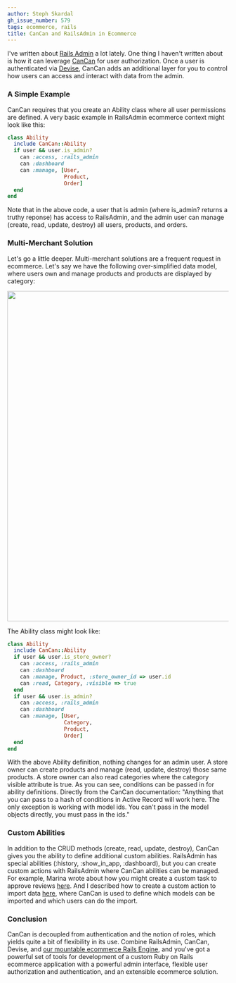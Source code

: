 ```yaml
---
author: Steph Skardal
gh_issue_number: 579
tags: ecommerce, rails
title: CanCan and RailsAdmin in Ecommerce
---
```




I've written about [Rails Admin](https://github.com/sferik/rails_admin) a lot lately. One thing I haven't written about is how it can leverage [CanCan](https://github.com/ryanb/cancan) for user authorization. Once a user is authenticated via [Devise](https://github.com/plataformatec/devise), CanCan adds an additional layer for you to control how users can access and interact with data from the admin.

### A Simple Example

CanCan requires that you create an Ability class where all user permissions are defined. A very basic example in RailsAdmin ecommerce context might look like this:

```ruby
class Ability
  include CanCan::Ability
  if user && user.is_admin?
    can :access, :rails_admin
    can :dashboard
    can :manage, [User,
                  Product,
                  Order]
  end
end
```

Note that in the above code, a user that is admin (where is_admin? returns a truthy reponse) has access to RailsAdmin, and the admin user can manage (create, read, update, destroy) all users, products, and orders.

### Multi-Merchant Solution

Let's go a little deeper. Multi-merchant solutions are a frequent request in ecommerce. Let's say we have the following over-simplified data model, where users own and manage products and products are displayed by category:

<img border="0" src="/blog/2012/03/28/cancan-railsadmin/image-0.png" width="750"/>

The Ability class might look like:

```ruby
class Ability
  include CanCan::Ability
  if user && user.is_store_owner?
    can :access, :rails_admin
    can :dashboard
    can :manage, Product, :store_owner_id => user.id
    can :read, Category, :visible => true
  end
  if user && user.is_admin?
    can :access, :rails_admin
    can :dashboard
    can :manage, [User,
                  Category,
                  Product,
                  Order]
  end
end
```

With the above Ability definition, nothing changes for an admin user. A store owner can create products and manage (read, update, destroy) those same products. A store owner can also read categories where the category visible attribute is true. As you can see, conditions can be passed in for ability definitions. Directly from the CanCan documentation: "Anything that you can pass to a hash of conditions in Active Record will work here. The only exception is working with model ids. You can't pass in the model objects directly, you must pass in the ids."

### Custom Abilities

In addition to the CRUD methods (create, read, update, destroy), CanCan gives you the ability to define additional custom abilities. RailsAdmin has special abilities (:history, :show_in_app, :dashboard), but you can create custom actions with RailsAdmin where CanCan abilities can be managed. For example, Marina wrote about how you might create a custom task to approve reviews [here](/blog/2012/03/15/railsadmin-custom-action-case-study). And I described how to create a custom action to import data [here](/blog/2012/02/01/railsadmin-import-part-2), where CanCan is used to define which models can be imported and which users can do the import.

### Conclusion

CanCan is decoupled from authentication and the notion of roles, which yields quite a bit of flexibility in its use. Combine RailsAdmin, CanCan, Devise, and [our mountable ecommerce Rails Engine](/blog/2012/01/06/piggybak-mountable-ecommerce-ruby-on), and you've got a powerful set of tools for development of a custom Ruby on Rails ecommerce application with a powerful admin interface, flexible user authorization and authentication, and an extensible ecommerce solution.


